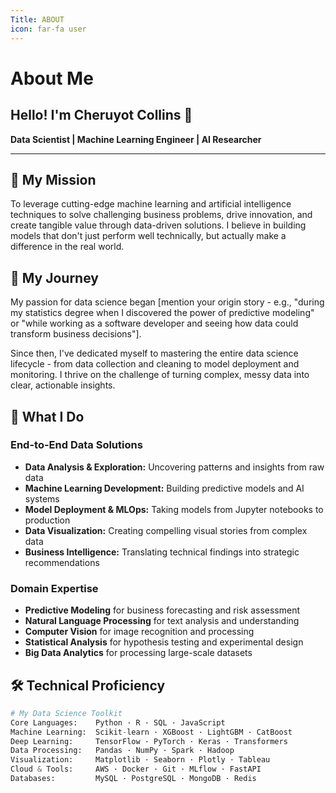 ```yaml
---
Title: ABOUT
icon: far-fa user
---
```

# About Me

## Hello! I'm Cheruyot Collins 👋

**Data Scientist | Machine Learning Engineer | AI Researcher**

---

## 🎯 My Mission

To leverage cutting-edge machine learning and artificial intelligence techniques to solve challenging business problems, drive innovation, and create tangible value through data-driven solutions. I believe in building models that don't just perform well technically, but actually make a difference in the real world.

## 🚀 My Journey

My passion for data science began [mention your origin story - e.g., "during my statistics degree when I discovered the power of predictive modeling" or "while working as a software developer and seeing how data could transform business decisions"].

Since then, I've dedicated myself to mastering the entire data science lifecycle - from data collection and cleaning to model deployment and monitoring. I thrive on the challenge of turning complex, messy data into clear, actionable insights.

## 🔬 What I Do

### **End-to-End Data Solutions**
- **Data Analysis & Exploration:** Uncovering patterns and insights from raw data
- **Machine Learning Development:** Building predictive models and AI systems
- **Model Deployment & MLOps:** Taking models from Jupyter notebooks to production
- **Data Visualization:** Creating compelling visual stories from complex data
- **Business Intelligence:** Translating technical findings into strategic recommendations

### **Domain Expertise**
- **Predictive Modeling** for business forecasting and risk assessment
- **Natural Language Processing** for text analysis and understanding
- **Computer Vision** for image recognition and processing
- **Statistical Analysis** for hypothesis testing and experimental design
- **Big Data Analytics** for processing large-scale datasets

## 🛠️ Technical Proficiency

```python
# My Data Science Toolkit
Core Languages:    Python · R · SQL · JavaScript
Machine Learning:  Scikit-learn · XGBoost · LightGBM · CatBoost
Deep Learning:     TensorFlow · PyTorch · Keras · Transformers
Data Processing:   Pandas · NumPy · Spark · Hadoop
Visualization:     Matplotlib · Seaborn · Plotly · Tableau
Cloud & Tools:     AWS · Docker · Git · MLflow · FastAPI
Databases:         MySQL · PostgreSQL · MongoDB · Redis
